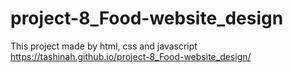 # project-8_Food-website_design
This project made by html, css and javascript
https://tashinah.github.io/project-8_Food-website_design/
